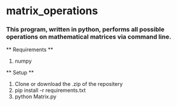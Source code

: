 # matrix_operations
### This program, written in python, performs all possible operations on mathematical matrices via command line.

** Requirements **
1. numpy

** Setup **
1. Clone or download the .zip of the repositery
2. pip install -r requirements.txt
3. python Matrix.py
